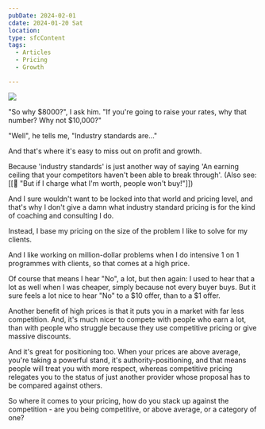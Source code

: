 ```yaml
---
pubDate: 2024-02-01
cdate: 2024-01-20 Sat
location: 
type: sfcContent
tags:
  - Articles
  - Pricing
  - Growth

---
```

![](Media/SalesFlowCoach.app_Why-you-should-price-above-industry-standards_MartinStellar.jpeg)


"So why $8000?", I ask him. "If you're going to raise your rates, why that number? Why not $10,000?"

"Well", he tells me, "Industry standards are..."

And that's where it's easy to miss out on profit and growth.

Because 'industry standards' is just another way of saying 'An earning ceiling that your competitors haven't been able to break through'. (Also see: [[📄 "But if I charge what I'm worth, people won't buy!"]])

And I sure wouldn't want to be locked into that world and pricing level, and that's why I don't give a damn what industry standard pricing is for the kind of coaching and consulting I do.

Instead, I base my pricing on the size of the problem I like to solve for my clients.

And I like working on million-dollar problems when I do intensive 1 on 1 programmes with clients, so that comes at a high price. 

Of course that means I hear "No", a lot, but then again: I used to hear that a lot as well when I was cheaper, simply because not every buyer buys. But it sure feels a lot nice to hear "No" to a $10 offer, than to a $1 offer.

Another benefit of high prices is that it puts you in a market with far less competition. And, it's much nicer to compete with people who earn a lot, than with people who struggle because they use competitive pricing or give massive discounts.

And it's great for positioning too. When your prices are above average, you're taking a powerful stand, it's authority-positioning, and that means people will treat you with more respect, whereas competitive pricing relegates you to the status of just another provider whose proposal has to be compared against others.

So where it comes to your pricing, how do you stack up against the competition - are you being competitive, or above average, or a category of one?
